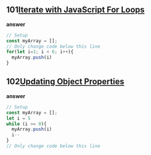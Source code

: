 
## 101[Iterate with JavaScript For Loops](https://www.freecodecamp.org/learn/javascript-algorithms-and-data-structures/basic-javascript/iterate-with-javascript-for-loops)

**answer**

```js
// Setup
const myArray = [];
// Only change code below this line
for(let i=1; i < 6; i++){
  myArray.push(i)
}

```


## 102[Updating Object Properties](https://www.freecodecamp.org/learn/javascript-algorithms-and-data-structures/basic-javascript/iterate-with-javascript-while-loops)

**answer**

```js
// Setup
const myArray = [];
let i = 5
while (i >= 0){
  myArray.push(i)
  i--
}
// Only change code below this line

```

